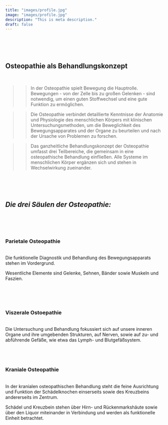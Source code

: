 ```yaml
---
title: "images/profile.jpg"
image: "images/profile.jpg"
description: "This is meta description."
draft: false
---
```

  
<br>
<br>
<br>

## Osteopathie als Behandlungskonzept   
<br>    
  
>>In der Osteopathie spielt Bewegung die Hauptrolle. Bewegungen - von der Zelle bis zu großen Gelenken - sind notwendig, um einen guten Stoffwechsel und eine gute Funktion zu ermöglichen.   
    
>>Die Osteopathie verbindet detaillierte Kenntnisse der Anatomie und Physiologie des menschlichen Körpers mit klinischen Untersuchungsmethoden, um die Beweglichkeit des Bewegungs­apparates und der Organe zu beurteilen und nach der Ursache von Problemen zu forschen.   
    
 >>Das ganzheitliche Behandlungskonzept der Osteopathie umfasst drei Teilbereiche, die gemeinsam in eine osteopathische Behandlung einfließen. Alle Systeme im menschlichen Körper ergänzen sich und stehen in Wechselwirkung zueinander.  

<br>
<br>
<br>
 
## *Die drei Säulen der Osteopathie:*

<br>
<br>
<br>

  
    
  
### Parietale Osteopathie  
<br>
Die funktionelle Diagnostik und Behandlung des Bewegungsapparats stehen im Vordergrund.   

Wesentliche Elemente sind Gelenke, Sehnen, Bänder sowie Muskeln und Faszien.

<br>
<br>
<br>

### Viszerale Ostoepathie  
<br>
Die Untersuchung und Behandlung fokussiert sich auf unsere inneren Organe und ihre umgebenden Strukturen, auf Nerven, sowie auf zu- und abführende Gefäße, wie etwa das Lymph- und Blutgefäßsystem.

<br>
<br>
<br>
<br>


### Kraniale Osteopathie  
<br>
In der kranialen osteopathischen Behandlung steht die feine Ausrichtung und Funktion der Schädelknochen einserseits sowie des Kreuzbeins andererseits im Zentrum.   

Schädel und Kreuzbein stehen über Hirn- und Rückenmarkshäute sowie über den Liquor miteinander in Verbindung und werden als funktionelle Einheit betrachtet.


